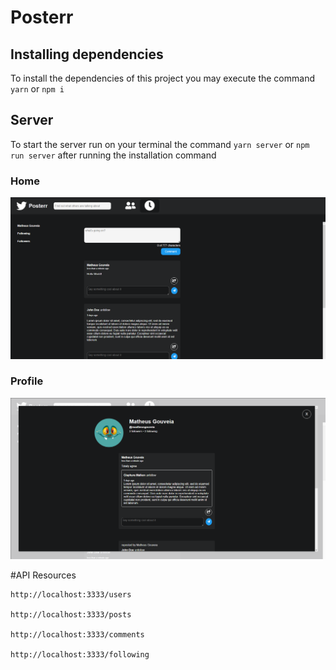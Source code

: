 # Posterr

## Installing dependencies

To install the dependencies of this project you may execute the command `yarn` or `npm i`

## Server

To start the server run on your terminal the command `yarn server` or `npm run server` after running the installation command

### Home

![](./.github/home.png)

### Profile

![](./.github/profile.png)

#API Resources

    http://localhost:3333/users

    http://localhost:3333/posts

    http://localhost:3333/comments

    http://localhost:3333/following
